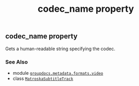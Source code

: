 ﻿---
title: codec_name property
second_title: GroupDocs.Metadata for Python via .NET API References
description: 
type: docs
url: /python-net/groupdocs.metadata.formats.video/matroskasubtitletrack/codec_name/
is_root: false
weight: 110
---

## codec_name property


Gets a human-readable string specifying the codec.

### See Also
* module [`groupdocs.metadata.formats.video`](../../)
* class [`MatroskaSubtitleTrack`](/metadata/python-net/groupdocs.metadata.formats.video/matroskasubtitletrack)
